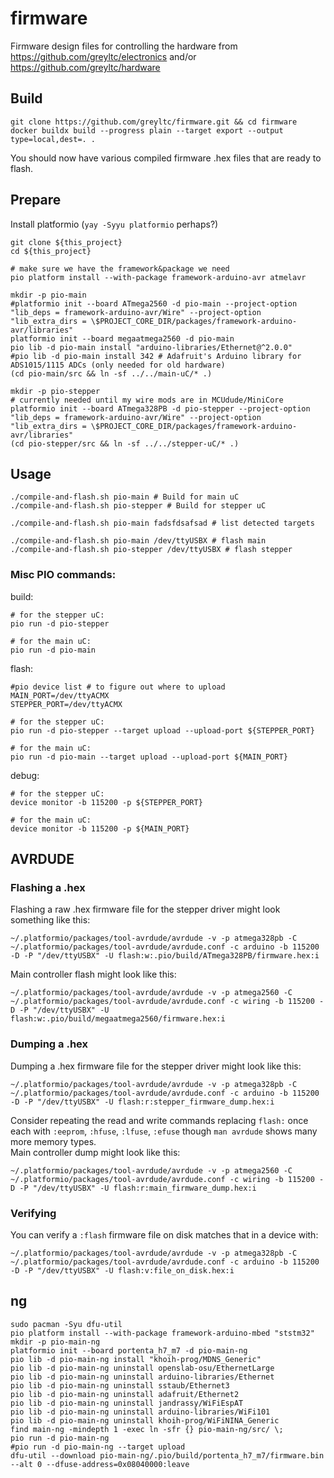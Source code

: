 # firmware
Firmware design files for controlling the hardware from https://github.com/greyltc/electronics and/or https://github.com/greyltc/hardware

## Build
```
git clone https://github.com/greyltc/firmware.git && cd firmware
docker buildx build --progress plain --target export --output type=local,dest=. .
```
You should now have various compiled firmware .hex files that are ready to flash.

## Prepare
Install platformio (`yay -Syyu platformio` perhaps?)
```
git clone ${this_project}
cd ${this_project}

# make sure we have the framework&package we need
pio platform install --with-package framework-arduino-avr atmelavr

mkdir -p pio-main
#platformio init --board ATmega2560 -d pio-main --project-option "lib_deps = framework-arduino-avr/Wire" --project-option "lib_extra_dirs = \$PROJECT_CORE_DIR/packages/framework-arduino-avr/libraries"
platformio init --board megaatmega2560 -d pio-main
pio lib -d pio-main install "arduino-libraries/Ethernet@^2.0.0"
#pio lib -d pio-main install 342 # Adafruit's Arduino library for ADS1015/1115 ADCs (only needed for old hardware)
(cd pio-main/src && ln -sf ../../main-uC/* .)

mkdir -p pio-stepper
# currently needed until my wire mods are in MCUdude/MiniCore
platformio init --board ATmega328PB -d pio-stepper --project-option "lib_deps = framework-arduino-avr/Wire" --project-option "lib_extra_dirs = \$PROJECT_CORE_DIR/packages/framework-arduino-avr/libraries"
(cd pio-stepper/src && ln -sf ../../stepper-uC/* .)
```

## Usage
```
./compile-and-flash.sh pio-main # Build for main uC
./compile-and-flash.sh pio-stepper # Build for stepper uC

./compile-and-flash.sh pio-main fadsfdsafsad # list detected targets

./compile-and-flash.sh pio-main /dev/ttyUSBX # flash main
./compile-and-flash.sh pio-stepper /dev/ttyUSBX # flash stepper
```

### Misc PIO commands:
build:
```
# for the stepper uC:
pio run -d pio-stepper

# for the main uC:
pio run -d pio-main
```

flash:
```
#pio device list # to figure out where to upload
MAIN_PORT=/dev/ttyACMX
STEPPER_PORT=/dev/ttyACMX

# for the stepper uC:
pio run -d pio-stepper --target upload --upload-port ${STEPPER_PORT}

# for the main uC:
pio run -d pio-main --target upload --upload-port ${MAIN_PORT}
```

debug: 
```
# for the stepper uC:
device monitor -b 115200 -p ${STEPPER_PORT}

# for the main uC:
device monitor -b 115200 -p ${MAIN_PORT}
```

## AVRDUDE
### Flashing a .hex
Flashing a raw .hex firmware file for the stepper driver might look something like this:
```
~/.platformio/packages/tool-avrdude/avrdude -v -p atmega328pb -C ~/.platformio/packages/tool-avrdude/avrdude.conf -c arduino -b 115200 -D -P "/dev/ttyUSBX" -U flash:w:.pio/build/ATmega328PB/firmware.hex:i
```
Main controller flash might look like this:
```
~/.platformio/packages/tool-avrdude/avrdude -v -p atmega2560 -C ~/.platformio/packages/tool-avrdude/avrdude.conf -c wiring -b 115200 -D -P "/dev/ttyUSBX" -U flash:w:.pio/build/megaatmega2560/firmware.hex:i
```
### Dumping a .hex
Dumping a .hex firmware file for the stepper driver might look like this:
```
~/.platformio/packages/tool-avrdude/avrdude -v -p atmega328pb -C ~/.platformio/packages/tool-avrdude/avrdude.conf -c arduino -b 115200 -D -P "/dev/ttyUSBX" -U flash:r:stepper_firmware_dump.hex:i
```
Consider repeating the read and write commands replacing `flash:` once each with `:eeprom`, `:hfuse`, `:lfuse`, `:efuse` though `man avrdude` shows many more memory types.  
Main controller dump might look like this:
```
~/.platformio/packages/tool-avrdude/avrdude -v -p atmega2560 -C ~/.platformio/packages/tool-avrdude/avrdude.conf -c wiring -b 115200 -D -P "/dev/ttyUSBX" -U flash:r:main_firmware_dump.hex:i
```
### Verifying
You can verify a `:flash` firmware file on disk matches that in a device with:
```
~/.platformio/packages/tool-avrdude/avrdude -v -p atmega328pb -C ~/.platformio/packages/tool-avrdude/avrdude.conf -c arduino -b 115200 -D -P "/dev/ttyUSBX" -U flash:v:file_on_disk.hex:i
```

## ng
```
sudo pacman -Syu dfu-util
pio platform install --with-package framework-arduino-mbed "ststm32"
mkdir -p pio-main-ng
platformio init --board portenta_h7_m7 -d pio-main-ng
pio lib -d pio-main-ng install "khoih-prog/MDNS_Generic"
pio lib -d pio-main-ng uninstall openslab-osu/EthernetLarge
pio lib -d pio-main-ng uninstall arduino-libraries/Ethernet
pio lib -d pio-main-ng uninstall sstaub/Ethernet3
pio lib -d pio-main-ng uninstall adafruit/Ethernet2
pio lib -d pio-main-ng uninstall jandrassy/WiFiEspAT
pio lib -d pio-main-ng uninstall arduino-libraries/WiFi101
pio lib -d pio-main-ng uninstall khoih-prog/WiFiNINA_Generic
find main-ng -mindepth 1 -exec ln -sfr {} pio-main-ng/src/ \;
pio run -d pio-main-ng
#pio run -d pio-main-ng --target upload
dfu-util --download pio-main-ng/.pio/build/portenta_h7_m7/firmware.bin --alt 0 --dfuse-address=0x08040000:leave
```
